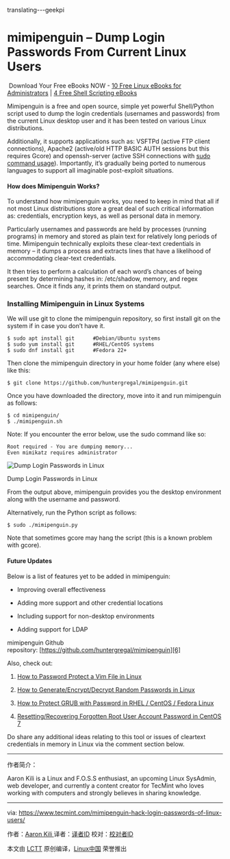 translating---geekpi

mimipenguin – Dump Login Passwords From Current Linux Users
============================================================

 Download Your Free eBooks NOW - [10 Free Linux eBooks for Administrators][8] | [4 Free Shell Scripting eBooks][9]

Mimipenguin is a free and open source, simple yet powerful Shell/Python script used to dump the login credentials (usernames and passwords) from the current Linux desktop user and it has been tested on various Linux distributions.

Additionally, it supports applications such as: VSFTPd (active FTP client connections), Apache2 (active/old HTTP BASIC AUTH sessions but this requires Gcore) and openssh-server (active SSH connections with [sudo command usage][5]). Importantly, it’s gradually being ported to numerous languages to support all imaginable post-exploit situations.

#### How does Mimipenguin Works?

To understand how mimipenguin works, you need to keep in mind that all if not most Linux distributions store a great deal of such critical information as: credentials, encryption keys, as well as personal data in memory.

Particularly usernames and passwords are held by processes (running programs) in memory and stored as plain text for relatively long periods of time. Mimipenguin technically exploits these clear-text credentials in memory – it dumps a process and extracts lines that have a likelihood of accommodating clear-text credentials.

It then tries to perform a calculation of each word’s chances of being present by determining hashes in: /etc/shadow, memory, and regex searches. Once it finds any, it prints them on standard output.

### Installing Mimipenguin in Linux Systems

We will use git to clone the mimipenguin repository, so first install git on the system if in case you don’t have it.

```
$ sudo apt install git 		#Debian/Ubuntu systems
$ sudo yum install git		#RHEL/CentOS systems
$ sudo dnf install git		#Fedora 22+
```

Then clone the mimipenguin directory in your home folder (any where else) like this:

```
$ git clone https://github.com/huntergregal/mimipenguin.git
```

Once you have downloaded the directory, move into it and run mimipenguin as follows:

```
$ cd mimipenguin/
$ ./mimipenguin.sh 
```

Note: If you encounter the error below, use the sudo command like so:

```
Root required - You are dumping memory...
Even mimikatz requires administrator
```

![Dump Login Passwords in Linux](https://www.tecmint.com/wp-content/uploads/2017/06/Dump-Login-Passwords-in-Linux.png)

Dump Login Passwords in Linux

From the output above, mimipenguin provides you the desktop environment along with the username and password.

Alternatively, run the Python script as follows:

```
$ sudo ./mimipenguin.py
```

Note that sometimes gcore may hang the script (this is a known problem with gcore).

#### Future Updates

Below is a list of features yet to be added in mimipenguin:

*   Improving overall effectiveness

*   Adding more support and other credential locations

*   Including support for non-desktop environments

*   Adding support for LDAP

mimipenguin Github repository: [https://github.com/huntergregal/mimipenguin][6]

Also, check out:

1.  [How to Password Protect a Vim File in Linux][1]

2.  [How to Generate/Encrypt/Decrypt Random Passwords in Linux][2]

3.  [How to Protect GRUB with Password in RHEL / CentOS / Fedora Linux][3]

4.  [Resetting/Recovering Forgotten Root User Account Password in CentOS 7][4]

Do share any additional ideas relating to this tool or issues of cleartext credentials in memory in Linux via the comment section below.

--------------------------------------------------------------------------------

作者简介：

Aaron Kili is a Linux and F.O.S.S enthusiast, an upcoming Linux SysAdmin, web developer, and currently a content creator for TecMint who loves working with computers and strongly believes in sharing knowledge.

-------------

via: https://www.tecmint.com/mimipenguin-hack-login-passwords-of-linux-users/

作者：[Aaron Kili ][a]
译者：[译者ID](https://github.com/译者ID)
校对：[校对者ID](https://github.com/校对者ID)

本文由 [LCTT](https://github.com/LCTT/TranslateProject) 原创编译，[Linux中国](https://linux.cn/) 荣誉推出

[a]:https://www.tecmint.com/author/aaronkili/
[1]:https://www.tecmint.com/password-protect-vim-file-in-linux/
[2]:https://www.tecmint.com/generate-encrypt-decrypt-random-passwords-in-linux/
[3]:https://www.tecmint.com/password-protect-grub-in-linux/
[4]:https://www.tecmint.com/reset-forgotten-root-password-in-centos-7-rhel-7/
[5]:https://www.tecmint.com/sudoers-configurations-for-setting-sudo-in-linux/
[6]:https://github.com/huntergregal/mimipenguin
[7]:https://www.tecmint.com/author/aaronkili/
[8]:https://www.tecmint.com/10-useful-free-linux-ebooks-for-newbies-and-administrators/
[9]:https://www.tecmint.com/free-linux-shell-scripting-books/
